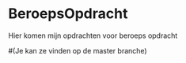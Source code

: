 # BeroepsOpdracht
Hier komen mijn opdrachten voor beroeps opdracht

#(Je kan ze vinden op de master branche)
